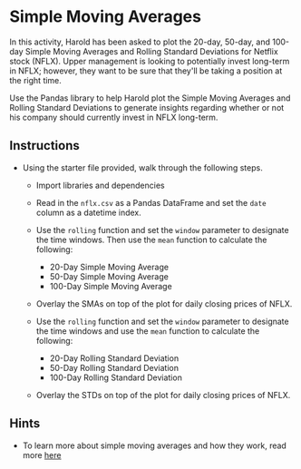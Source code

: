 # Simple Moving Averages

In this activity, Harold has been asked to plot the 20-day, 50-day, and 100-day Simple Moving Averages and Rolling Standard Deviations for Netflix stock (NFLX). Upper management is looking to potentially invest long-term in NFLX; however, they want to be sure that they'll be taking a position at the right time.

Use the Pandas library to help Harold plot the Simple Moving Averages and Rolling Standard Deviations to generate insights regarding whether or not his company should currently invest in NFLX long-term.

## Instructions

* Using the starter file provided, walk through the following steps.

  * Import libraries and dependencies

  * Read in the `nflx.csv` as a Pandas DataFrame and set the `date` column as a datetime index.

  * Use the `rolling` function and set the `window` parameter to designate the time windows. Then use the `mean` function to calculate the following:

  	* 20-Day Simple Moving Average
	* 50-Day Simple Moving Average
	* 100-Day Simple Moving Average 

  * Overlay the SMAs on top of the plot for daily closing prices of NFLX.

  * Use the `rolling` function and set the `window` parameter to designate the time windows and use the `mean` function to calculate the following:

  	* 20-Day Rolling Standard Deviation
	* 50-Day Rolling Standard Deviation
	* 100-Day Rolling Standard Deviation

  * Overlay the STDs on top of the plot for daily closing prices of NFLX.

## Hints

* To learn more about simple moving averages and how they work, read more [here](https://www.investopedia.com/terms/s/sma.asp)  